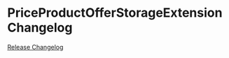# PriceProductOfferStorageExtension Changelog

[Release Changelog](https://github.com/spryker/price-product-offer-storage-extension/releases)
